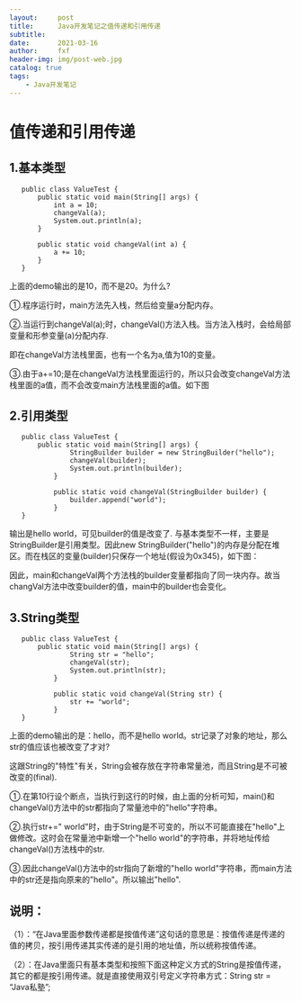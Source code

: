 ```yaml
---
layout:     post
title:      Java开发笔记之值传递和引用传递
subtitle:   
date:       2021-03-16
author:     fxf
header-img: img/post-web.jpg
catalog: true
tags:
    - Java开发笔记
---
```



# 值传递和引用传递

## 1.基本类型
```
   public class ValueTest {
       public static void main(String[] args) {
           int a = 10;
           changeVal(a);
           System.out.println(a);
       }
   
       public static void changeVal(int a) {
           a += 10;
       }
   }  
```


上面的demo输出的是10，而不是20。为什么?

①.程序运行时，main方法先入栈，然后给变量a分配内存。

②.当运行到changeVal(a);时，changeVal()方法入栈。当方法入栈时，会给局部变量和形参变量(a)分配内存.

   即在changeVal方法栈里面，也有一个名为a,值为10的变量。

③.由于a+=10;是在changeVal方法栈里面运行的，所以只会改变changeVal方法栈里面的a值，而不会改变main方法栈里面的a值。如下图

 

## 2.引用类型 
```
   public class ValueTest {
       public static void main(String[] args) {
               StringBuilder builder = new StringBuilder("hello");
               changeVal(builder);
               System.out.println(builder);
           }
       
           public static void changeVal(StringBuilder builder) {
               builder.append("world");
           }
   }  
```


输出是hello world，可见builder的值是改变了.
与基本类型不一样，主要是StringBuilder是引用类型。因此new StringBuilder("hello")的内存是分配在堆区。而在栈区的变量(builder)只保存一个地址(假设为0x345)，如下图：



因此，main和changeVal两个方法栈的builder变量都指向了同一块内存。故当changVal方法中改变builder的值，main中的builder也会变化。

 

 
## 3.String类型
```
   public class ValueTest {
       public static void main(String[] args) {
               String str = "hello";
               changeVal(str);
               System.out.println(str);
           }
       
           public static void changeVal(String str) {
               str += "world";
           }
   }  
```

上面的demo输出的是：hello，而不是hello world。str记录了对象的地址，那么str的值应该也被改变了才对?

这跟String的"特性"有关，String会被存放在字符串常量池，而且String是不可被改变的(final).

①.在第10行设个断点，当执行到这行的时候，由上面的分析可知，main()和changeVal()方法中的str都指向了常量池中的"hello"字符串。

②.执行str+=" world"时，由于String是不可变的，所以不可能直接在"hello"上做修改。这时会在常量池中新增一个"hello world"的字符串，并将地址传给changeVal()方法栈中的str.

③.因此changeVal()方法中的str指向了新增的"hello world"字符串，而main方法中的str还是指向原来的"hello"。所以输出"hello".

## 说明：

（1）：“在Java里面参数传递都是按值传递”这句话的意思是：按值传递是传递的值的拷贝，按引用传递其实传递的是引用的地址值，所以统称按值传递。

（2）：在Java里面只有基本类型和按照下面这种定义方式的String是按值传递，其它的都是按引用传递。就是直接使用双引号定义字符串方式：String str = “Java私塾”;
